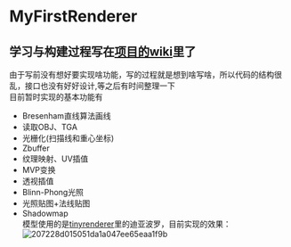 # MyFirstRenderer
## 学习与构建过程写在[项目的wiki](https://github.com/peterncy1999/MyFirstRenderer/wiki)里了
由于写前没有想好要实现啥功能，写的过程就是想到啥写啥，所以代码的结构很乱，接口也没有好好设计,等之后有时间整理一下<br/>
目前暂时实现的基本功能有<br/>
* Bresenham直线算法画线
* 读取OBJ、TGA
* 光栅化(扫描线和重心坐标)
* Zbuffer
* 纹理映射、UV插值
* MVP变换
* 透视插值
* Blinn-Phong光照
* 光照贴图+法线贴图
* Shadowmap<br/>
模型使用的是[tinyrenderer](https://github.com/ssloy/tinyrenderer)里的迪亚波罗，目前实现的效果：<br/>
![207228d015051da1a047ee65eaa1f9b](https://github.com/peterncy1999/MyFirstRenderer/assets/37617739/a71b555b-4bc1-4590-ae91-14151fb67f70)

